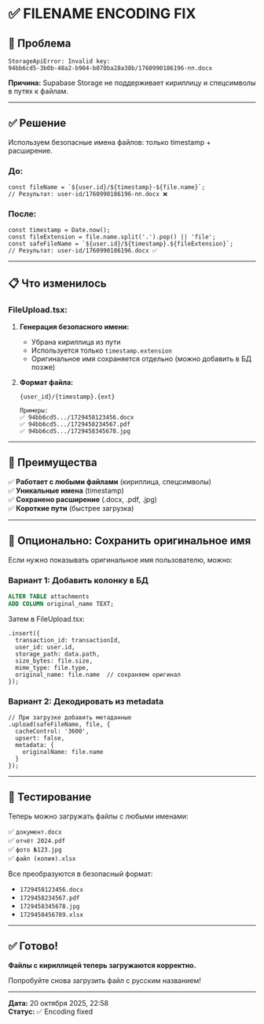 # ✅ FILENAME ENCODING FIX

## 🔧 Проблема

```
StorageApiError: Invalid key: 
94bb6cd5-3b0b-48a2-b904-b070ba28a38b/1760990186196-пп.docx
```

**Причина:** Supabase Storage не поддерживает кириллицу и спецсимволы в путях к файлам.

---

## ✅ Решение

Используем безопасные имена файлов: только timestamp + расширение.

### До:
```tsx
const fileName = `${user.id}/${timestamp}-${file.name}`;
// Результат: user-id/1760990186196-пп.docx ❌
```

### После:
```tsx
const timestamp = Date.now();
const fileExtension = file.name.split('.').pop() || 'file';
const safeFileName = `${user.id}/${timestamp}.${fileExtension}`;
// Результат: user-id/1760990186196.docx ✅
```

---

## 📋 Что изменилось

### FileUpload.tsx:

1. **Генерация безопасного имени:**
   - Убрана кириллица из пути
   - Используется только `timestamp.extension`
   - Оригинальное имя сохраняется отдельно (можно добавить в БД позже)

2. **Формат файла:**
   ```
   {user_id}/{timestamp}.{ext}
   
   Примеры:
   ✅ 94bb6cd5.../1729458123456.docx
   ✅ 94bb6cd5.../1729458234567.pdf
   ✅ 94bb6cd5.../1729458345678.jpg
   ```

---

## 🎯 Преимущества

✅ **Работает с любыми файлами** (кириллица, спецсимволы)  
✅ **Уникальные имена** (timestamp)  
✅ **Сохранено расширение** (.docx, .pdf, .jpg)  
✅ **Короткие пути** (быстрее загрузка)  

---

## 🔄 Опционально: Сохранить оригинальное имя

Если нужно показывать оригинальное имя пользователю, можно:

### Вариант 1: Добавить колонку в БД
```sql
ALTER TABLE attachments 
ADD COLUMN original_name TEXT;
```

Затем в FileUpload.tsx:
```tsx
.insert({
  transaction_id: transactionId,
  user_id: user.id,
  storage_path: data.path,
  size_bytes: file.size,
  mime_type: file.type,
  original_name: file.name  // сохраняем оригинал
});
```

### Вариант 2: Декодировать из metadata
```tsx
// При загрузке добавить метаданные
.upload(safeFileName, file, {
  cacheControl: '3600',
  upsert: false,
  metadata: {
    originalName: file.name
  }
});
```

---

## 🚀 Тестирование

Теперь можно загружать файлы с любыми именами:

✅ `документ.docx`  
✅ `отчёт 2024.pdf`  
✅ `фото №123.jpg`  
✅ `файл (копия).xlsx`  

Все преобразуются в безопасный формат:
- `1729458123456.docx`
- `1729458234567.pdf`
- `1729458345678.jpg`
- `1729458456789.xlsx`

---

## ✅ Готово!

**Файлы с кириллицей теперь загружаются корректно.**

Попробуйте снова загрузить файл с русским названием!

---

**Дата:** 20 октября 2025, 22:58  
**Статус:** ✅ Encoding fixed
